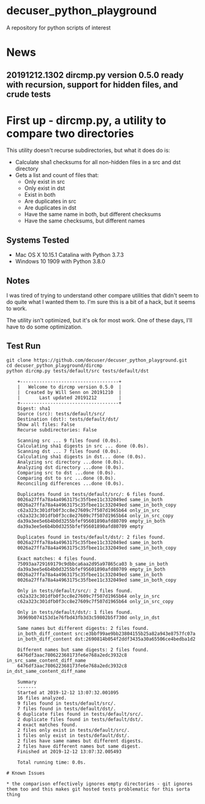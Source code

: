 # decuser_python_playground
A repository for python scripts of interest

# News
## 20191212.1302 dircmp.py version 0.5.0 ready with recursion, support for hidden files, and crude tests

# First up - dircmp.py, a utility to compare two directories
This utility doesn't recurse subdirectories, but what it does do is:

* Calculate sha1 checksums for all non-hidden files in a src and dst directory
* Gets a list and count of files that:
  * Only exist in src
  * Only exist in dst
  * Exist in both
  * Are duplicates in src
  * Are duplicates in dst
  * Have the same name in both, but different checksums
  * Have the same checksums, but different names

## Systems Tested
* Mac OS X 10.15.1 Catalina with Python 3.7.3
* Windows 10 1909 with Python 3.8.0

## Notes
I was tired of trying to understand other compare utilities that didn't seem to do quite what I wanted them to. I'm sure this is a bit of a hack, but it seems to work.

The utility isn't optimized, but it's ok for most work. One of these days, I'll have to do some optimization.

## Test Run
```
git clone https://github.com/decuser/decuser_python_playground.git
cd decuser_python_playground/dircmp
python dircmp.py tests/default/src tests/default/dst

	+------------------------------------+
	|   Welcome to dircmp version 0.5.0  |
	|  Created by Will Senn on 20191210  |
	|       Last updated 20191212        |
	+------------------------------------+
	Digest: sha1
	Source (src): tests/default/src/
	Destination (dst): tests/default/dst/
	Show all files: False
	Recurse subdirectories: False

	Scanning src ... 9 files found (0.0s).
	Calculating sha1 digests in src ... done (0.0s).
	Scanning dst ... 7 files found (0.0s).
	Calculating sha1 digests in dst... done (0.0s).
	Analyzing src directory ...done (0.0s).
	Analyzing dst directory ...done (0.0s).
	Comparing src to dst ...done (0.0s).
	Comparing dst to src ...done (0.0s).
	Reconciling differences ...done (0.0s).

	Duplicates found in tests/default/src/: 6 files found.
	0026a27ffa78a4a4963175c35fbee11c332049ed same_in_both
	0026a27ffa78a4a4963175c35fbee11c332049ed same_in_both_copy
	c62a323c301dfb0f3cc8e27609c7f507d1965b64 only_in_src
	c62a323c301dfb0f3cc8e27609c7f507d1965b64 only_in_src_copy
	da39a3ee5e6b4b0d3255bfef95601890afd80709 empty_in_both
	da39a3ee5e6b4b0d3255bfef95601890afd80709 empty

	Duplicates found in tests/default/dst/: 2 files found.
	0026a27ffa78a4a4963175c35fbee11c332049ed same_in_both
	0026a27ffa78a4a4963175c35fbee11c332049ed same_in_both_copy

	Exact matches: 4 files found.
	75093aa729169179c9dbbca6aa2d95a97865ca03 b_same_in_both
	da39a3ee5e6b4b0d3255bfef95601890afd80709 empty_in_both
	0026a27ffa78a4a4963175c35fbee11c332049ed same_in_both
	0026a27ffa78a4a4963175c35fbee11c332049ed same_in_both_copy

	Only in tests/default/src/: 2 files found.
	c62a323c301dfb0f3cc8e27609c7f507d1965b64 only_in_src
	c62a323c301dfb0f3cc8e27609c7f507d1965b64 only_in_src_copy

	Only in tests/default/dst/: 1 files found.
	36969b074153d1e76fbd43fb3d3c59802b5f730d only_in_dst

	Same names but different digests: 2 files found.
	in_both_diff_content src:e3bbf99ae9bb23804155b25a82a943e8757fc07a
	in_both_diff_content dst:2690814b054f2ddf3435a30a65506ce4bedba1d2

	Different names but same digests: 2 files found.
	6476df3aac780622368173fe6e768a2edc3932c8 in_src_same_content_diff_name
	6476df3aac780622368173fe6e768a2edc3932c8 in_dst_same_content_diff_name

	Summary
	-------
	Started at 2019-12-12 13:07:32.001095
	16 files analyzed.
	9 files found in tests/default/src/.
	7 files found in tests/default/dst/.
	6 duplicate files found in tests/default/src/.
	2 duplicate files found in tests/default/dst/.
	4 exact matches found.
	2 files only exist in tests/default/src/.
	1 files only exist in tests/default/dst/.
	2 files have same names but different digests.
	2 files have different names but same digest.
	Finished at 2019-12-12 13:07:32.005493

	Total running time: 0.0s.

# Known Issues

* the comparison effectively ignores empty directories - git ignores them too and this makes git hosted tests problematic for this sorta thing
